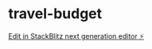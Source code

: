# travel-budget

[Edit in StackBlitz next generation editor ⚡️](https://stackblitz.com/~/github.com/axelsao/travel-budget)